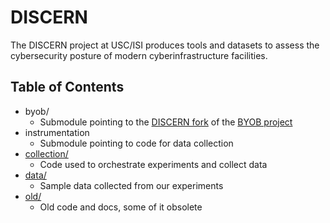# DISCERN

The DISCERN project at USC/ISI produces tools and datasets to assess the cybersecurity posture of
modern cyberinfrastructure facilities.

## Table of Contents

- byob/
  - Submodule pointing to the [DISCERN fork](https://github.com/STEELISI/byob) of the [BYOB project](https://byob.dev/)
- instrumentation
  - Submodule pointing to code for data collection
- [collection/](./collection)
  - Code used to orchestrate experiments and collect data
- [data/](./data)
  - Sample data collected from our experiments
- [old/](./old)
  - Old code and docs, some of it obsolete
